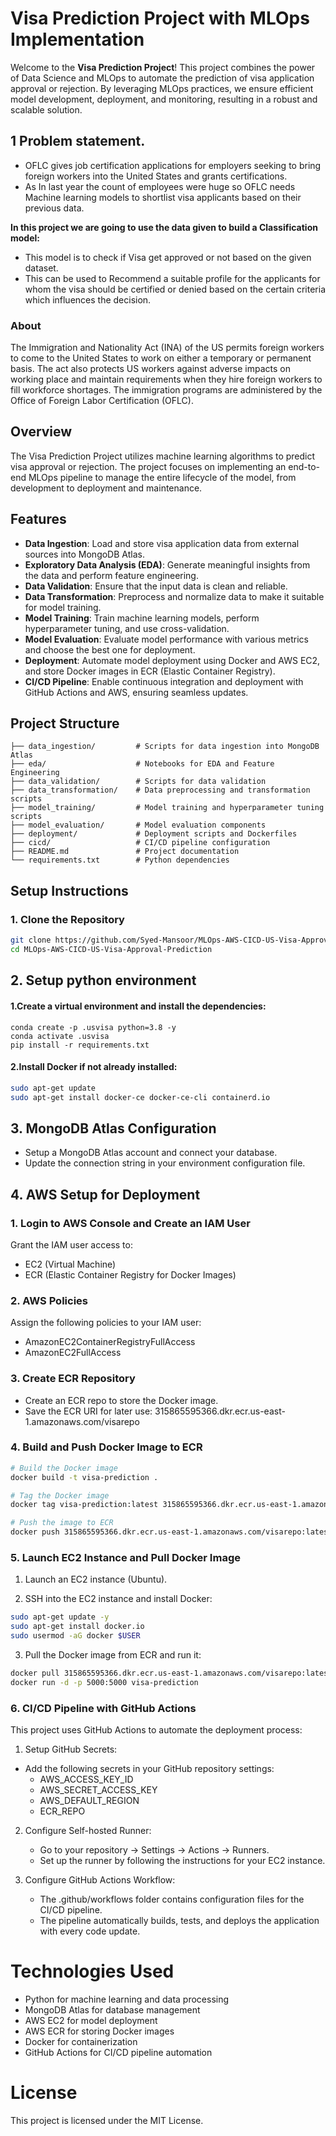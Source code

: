 # Visa Prediction Project with MLOps Implementation

Welcome to the **Visa Prediction Project**! This project combines the power of Data Science and MLOps to automate the prediction of visa application approval or rejection. By leveraging MLOps practices, we ensure efficient model development, deployment, and monitoring, resulting in a robust and scalable solution.
## 1 Problem statement.

* OFLC gives job certification applications for employers seeking to bring foreign workers into the United States and grants certifications. 
* As In last year the count of employees were huge so OFLC needs Machine learning models to shortlist visa applicants based on their previous data.

**In this project we are going to use the data given to build a Classification model:**

* This model is to check if Visa get approved or not based on the given dataset.
* This can be used to Recommend a suitable profile for the applicants for whom the visa should be certified or denied based on the certain criteria which influences the decision.
### About
The Immigration and Nationality Act (INA) of the US permits foreign workers to come to the United States to work on either a temporary or permanent basis. 
The act also protects US workers against adverse impacts on working place and maintain requirements when they hire foreign workers to fill workforce shortages. The immigration programs are administered by the Office of Foreign Labor Certification (OFLC).

## Overview
The Visa Prediction Project utilizes machine learning algorithms to predict visa approval or rejection. The project focuses on implementing an end-to-end MLOps pipeline to manage the entire lifecycle of the model, from development to deployment and maintenance.

## Features
- **Data Ingestion**: Load and store visa application data from external sources into MongoDB Atlas.
- **Exploratory Data Analysis (EDA)**: Generate meaningful insights from the data and perform feature engineering.
- **Data Validation**: Ensure that the input data is clean and reliable.
- **Data Transformation**: Preprocess and normalize data to make it suitable for model training.
- **Model Training**: Train machine learning models, perform hyperparameter tuning, and use cross-validation.
- **Model Evaluation**: Evaluate model performance with various metrics and choose the best one for deployment.
- **Deployment**: Automate model deployment using Docker and AWS EC2, and store Docker images in ECR (Elastic Container Registry).
- **CI/CD Pipeline**: Enable continuous integration and deployment with GitHub Actions and AWS, ensuring seamless updates.

## Project Structure

```plaintext
├── data_ingestion/         # Scripts for data ingestion into MongoDB Atlas
├── eda/                    # Notebooks for EDA and Feature Engineering
├── data_validation/        # Scripts for data validation
├── data_transformation/    # Data preprocessing and transformation scripts
├── model_training/         # Model training and hyperparameter tuning scripts
├── model_evaluation/       # Model evaluation components
├── deployment/             # Deployment scripts and Dockerfiles
├── cicd/                   # CI/CD pipeline configuration
├── README.md               # Project documentation
└── requirements.txt        # Python dependencies
```


## Setup Instructions

### 1. Clone the Repository

```bash
git clone https://github.com/Syed-Mansoor/MLOps-AWS-CICD-US-Visa-Approval-Prediction.git
cd MLOps-AWS-CICD-US-Visa-Approval-Prediction
```
## 2. Setup python environment
#### 1.Create a virtual environment and install the dependencies:

``` conda
conda create -p .usvisa python=3.8 -y
conda activate .usvisa
pip install -r requirements.txt
```
#### 2.Install Docker if not already installed:
``` bash
sudo apt-get update
sudo apt-get install docker-ce docker-ce-cli containerd.io
```
## 3. MongoDB Atlas Configuration
- Setup a MongoDB Atlas account and connect your database.
- Update the connection string in your environment configuration file.
## 4. AWS Setup for Deployment
### 1. Login to AWS Console and Create an IAM User
Grant the IAM user access to:

- EC2 (Virtual Machine)
- ECR (Elastic Container Registry for Docker Images)
### 2. AWS Policies
Assign the following policies to your IAM user:

- AmazonEC2ContainerRegistryFullAccess
- AmazonEC2FullAccess
### 3. Create ECR Repository
- Create an ECR repo to store the Docker image.
- Save the ECR URI for later use:
315865595366.dkr.ecr.us-east-1.amazonaws.com/visarepo
### 4. Build and Push Docker Image to ECR
``` bash
# Build the Docker image
docker build -t visa-prediction .

# Tag the Docker image
docker tag visa-prediction:latest 315865595366.dkr.ecr.us-east-1.amazonaws.com/visarepo:latest

# Push the image to ECR
docker push 315865595366.dkr.ecr.us-east-1.amazonaws.com/visarepo:latest

```
### 5. Launch EC2 Instance and Pull Docker Image
1. Launch an EC2 instance (Ubuntu).

2. SSH into the EC2 instance and install Docker:

```bash
sudo apt-get update -y
sudo apt-get install docker.io
sudo usermod -aG docker $USER
```
3. Pull the Docker image from ECR and run it:

``` bash
docker pull 315865595366.dkr.ecr.us-east-1.amazonaws.com/visarepo:latest
docker run -d -p 5000:5000 visa-prediction
```
### 6. CI/CD Pipeline with GitHub Actions
This project uses GitHub Actions to automate the deployment process:

1. Setup GitHub Secrets:

- Add the following secrets in your GitHub repository settings:
    - AWS_ACCESS_KEY_ID
    - AWS_SECRET_ACCESS_KEY
    - AWS_DEFAULT_REGION
    - ECR_REPO
2. Configure Self-hosted Runner:

    - Go to your repository → Settings → Actions → Runners.
    - Set up the runner by following the instructions for your EC2 instance.
3. Configure GitHub Actions Workflow:

    - The .github/workflows folder contains configuration files for the CI/CD pipeline.
    - The pipeline automatically builds, tests, and deploys the application with every code update.
# Technologies Used
- Python for machine learning and data processing
- MongoDB Atlas for database management
- AWS EC2 for model deployment
- AWS ECR for storing Docker images
- Docker for containerization
- GitHub Actions for CI/CD pipeline automation
# License
This project is licensed under the MIT License.








